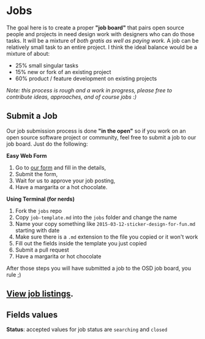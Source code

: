 # Jobs

The goal here is to create a proper **"job board"** that pairs open source people and projects in need design work with designers who can do those tasks.
It will be a mixture of *both gratis as well as paying work.*
A job can be relatively small task to an entire project.
I think the ideal balance would be a mixture of about:

* 25% small singular tasks
* 15% new or fork of an existing project
* 60% product / feature development on existing projects

*Note: this process is rough and a work in progress, please free to contribute ideas, approaches, and of course jobs :)*

## Submit a Job

Our job submission process is done **"in the open"** so if you work on an open source software project or community, feel free to submit a job to our job board. Just do the following:

**Easy Web Form**

1. Go to [our form](http://opensourcedesign.net/jobs/job-form/) and fill in the details,
2. Submit the form,
3. Wait for us to approve your job posting,
4. Have a margarita or a hot chocolate.

**Using Terminal (for nerds)**

1. Fork the `jobs` repo
2. Copy `job-template.md` into the `jobs` folder and change the name
3. Name your copy something like `2015-03-12-sticker-design-for-fun.md` starting with date
4. Make sure there is a `.md` extension to the file you copied or it won't work
5. Fill out the fields inside the template you just copied
6. Submit a pull request
7. Have a margarita or hot chocolate

After those steps you will have submitted a job to the OSD job board, you rule ;)

## [View job listings](http://opensourcedesign.net/jobs/).

## Fields values

**Status**: accepted values for job status are `searching` and `closed`
